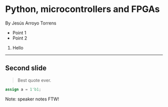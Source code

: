 
# Python, microcontrollers and FPGAs

By Jesús Arroyo Torrens

* Point 1
* Point 2

1. Hello

---

## Second slide

> Best quote ever.

```verilog
assign a = 1'b1;
```

Note: speaker notes FTW!
